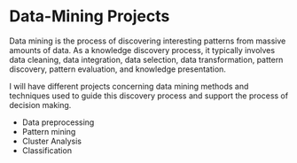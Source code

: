 # Data-Mining Projects

Data mining is the process of discovering interesting patterns from massive amounts of data. As a knowledge discovery process, it typically involves data cleaning, data integration, data selection, data transformation, pattern discovery, pattern evaluation, and knowledge presentation.

I will have different projects concerning data mining methods and techniques used to guide this discovery process and support the process of decision making.

* Data preprocessing
* Pattern mining
* Cluster Analysis 
* Classification
